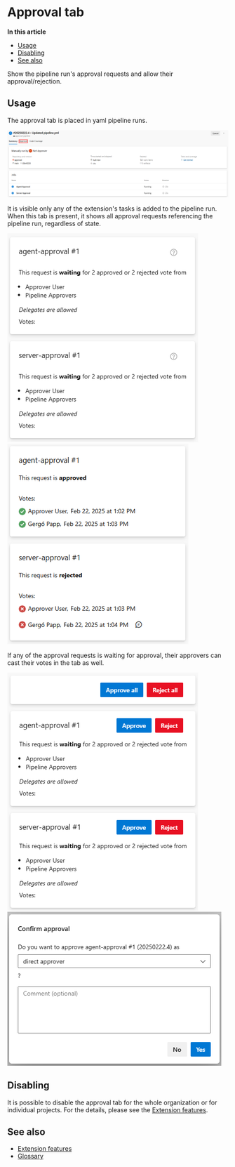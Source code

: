 # Approval tab

**In this article**
- [Usage](#usage)
- [Disabling](#disabling)
- [See also](#see-also)

Show the pipeline run's approval requests and allow their approval/rejection. 
 
## Usage

The approval tab is placed in yaml pipeline runs.  

![Tab](images/tab.png)

It is visible only any of the extension's tasks is added to the pipeline run. 
When this tab is present, it shows all approval requests referencing the pipeline run, regardless of state.  

![View of waiting approval requests as non-approver](images/non-approver-view.png)
![View of completed approval requests](images/completed-view.png)

If any of the approval requests is waiting for approval, their approvers can cast their votes in the tab as well.

![View of waiting approval requests as approver](images/approver-view.png)
![Casting a vote](images/casting-vote.png)

## Disabling

It is possible to disable the approval tab for the whole organization or for individual projects. 
For the details, please see the [Extension features](/flexible-approvals/common/extension-features.md).

## See also

- [Extension features](/flexible-approvals/common/extension-features.md)
- [Glossary](/flexible-approvals/common/gloassary.md)